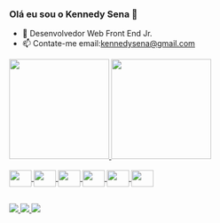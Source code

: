 ### Olá eu sou o Kennedy Sena 👋

- 🌱 Desenvolvedor Web Front End Jr.
- 📫 Contate-me email:kennedysena@gmail.com

<div> 
  <a href="https://github.com/Kennedysena">                                      
  <img height = "180em" src = "https://github-readme-stats.vercel.app/api?username=Kennedysena&show_icons=true&theme=dark&include_all_commits=true&count_private=true" />
  <img height = "180em" src = "https://github-readme-stats.vercel.app/api/top-langs/?username=Kennedysena&layout=compact&langs_count=16&theme=dark" />
</div>

<div style = "display: inline_block"> <br>
  <img align = "center"  height = "30" width = "40" src ="https://cdn.jsdelivr.net/gh/devicons/devicon/icons/javascript/javascript-original.svg">
  <img align = "center"  height = "30" width = "40" src ="https://cdn.jsdelivr.net/gh/devicons/devicon/icons/html5/html5-original.svg">
  <img align = "center"  height = "30" width = "40" src ="https://cdn.jsdelivr.net/gh/devicons/devicon/icons/css3/css3-original.svg">
  <img align = "center"  height = "30" width = "40" src ="https://cdn.jsdelivr.net/gh/devicons/devicon/icons/c/c-original.svg">
  <img align = "center"  height = "30" width = "40" src ="https://cdn.jsdelivr.net/gh/devicons/devicon/icons/figma/figma-original.svg">
  <img align = "center"  height = "30" width = "40" src ="https://cdn.jsdelivr.net/gh/devicons/devicon/icons/xd/xd-plain.svg">

 
  
  
##

<div>
  <a href = "mailto:kennedy.sena87@gmail.com"><img src = "https://img.shields.io/badge/Gmail-%23333?style=for-the-badge&logo=gmail&logoColor=white" target = " _blank "> </a>
  <a href="https://www.linkedin.com/in/kennedy-sena-de-freitas" target="_blank"> <img src= "https://img.shields.io/badge/LinkedIn-%230077B5?style=for-the-badge&logo=linkedin&logoColor=white" target =" _ blank "> </a>
  <a href = "https://discord.com/channels/@me" target"_blank"> <img src = 	"https://img.shields.io/badge/Discord-7289DA?style=for-the-badge&logo=discord&logoColor=white" taget ="_blank"></a>
</div>
